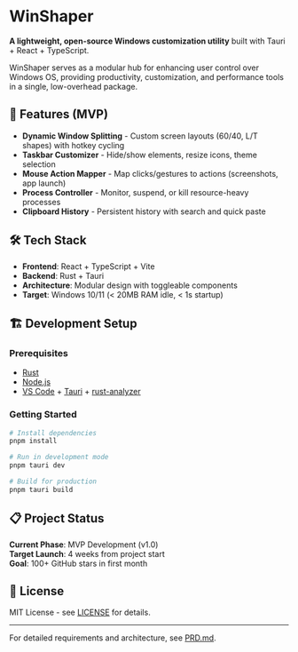 # WinShaper

**A lightweight, open-source Windows customization utility** built with Tauri + React + TypeScript.

WinShaper serves as a modular hub for enhancing user control over Windows OS, providing productivity, customization, and performance tools in a single, low-overhead package.

## 🚀 Features (MVP)

- **Dynamic Window Splitting** - Custom screen layouts (60/40, L/T shapes) with hotkey cycling
- **Taskbar Customizer** - Hide/show elements, resize icons, theme selection
- **Mouse Action Mapper** - Map clicks/gestures to actions (screenshots, app launch)
- **Process Controller** - Monitor, suspend, or kill resource-heavy processes
- **Clipboard History** - Persistent history with search and quick paste

## 🛠️ Tech Stack

- **Frontend**: React + TypeScript + Vite
- **Backend**: Rust + Tauri
- **Architecture**: Modular design with toggleable components
- **Target**: Windows 10/11 (< 20MB RAM idle, < 1s startup)

## 🏗️ Development Setup

### Prerequisites
- [Rust](https://rustup.rs/)
- [Node.js](https://nodejs.org/)
- [VS Code](https://code.visualstudio.com/) + [Tauri](https://marketplace.visualstudio.com/items?itemName=tauri-apps.tauri-vscode) + [rust-analyzer](https://marketplace.visualstudio.com/items?itemName=rust-lang.rust-analyzer)

### Getting Started
```bash
# Install dependencies
pnpm install

# Run in development mode
pnpm tauri dev

# Build for production
pnpm tauri build
```

## 📋 Project Status

**Current Phase**: MVP Development (v1.0)  
**Target Launch**: 4 weeks from project start  
**Goal**: 100+ GitHub stars in first month

## 📄 License

MIT License - see [LICENSE](LICENSE) for details.

---

For detailed requirements and architecture, see [PRD.md](PRD.md).
